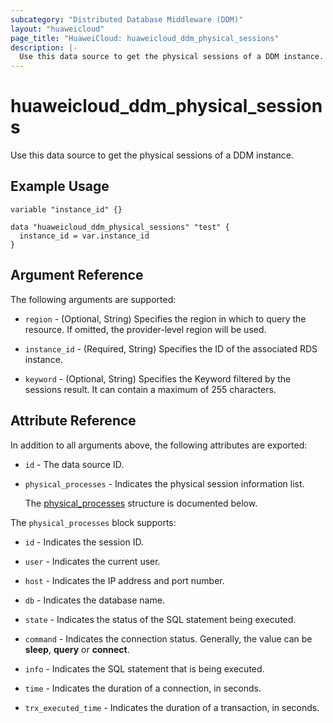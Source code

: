 ```yaml
---
subcategory: "Distributed Database Middleware (DDM)"
layout: "huaweicloud"
page_title: "HuaweiCloud: huaweicloud_ddm_physical_sessions"
description: |-
  Use this data source to get the physical sessions of a DDM instance.
---
```


# huaweicloud_ddm_physical_sessions

Use this data source to get the physical sessions of a DDM instance.

## Example Usage

```hcl
variable "instance_id" {}

data "huaweicloud_ddm_physical_sessions" "test" {
  instance_id = var.instance_id
}
```

## Argument Reference

The following arguments are supported:

* `region` - (Optional, String) Specifies the region in which to query the resource.
  If omitted, the provider-level region will be used.

* `instance_id` - (Required, String) Specifies the ID of the associated RDS instance.

* `keyword` - (Optional, String) Specifies the Keyword filtered by the sessions result. It can contain a maximum of 255 characters.

## Attribute Reference

In addition to all arguments above, the following attributes are exported:

* `id` - The data source ID.

* `physical_processes` - Indicates the physical session information list.

  The [physical_processes](#physical_processes_struct) structure is documented below.

<a name="physical_processes_struct"></a>
The `physical_processes` block supports:

* `id` - Indicates the session ID.

* `user` - Indicates the current user.

* `host` - Indicates the IP address and port number.

* `db` - Indicates the database name.

* `state` - Indicates the status of the SQL statement being executed.

* `command` - Indicates the connection status.
  Generally, the value can be **sleep**, **query** or **connect**.

* `info` - Indicates the SQL statement that is being executed.

* `time` - Indicates the duration of a connection, in seconds.

* `trx_executed_time` - Indicates the duration of a transaction, in seconds.
